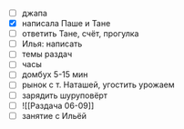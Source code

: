 - [ ] джапа 
- [x] написала Паше и Тане
- [ ] ответить Тане, счёт, прогулка
- [ ] Илья: написать
- [ ] темы раздач
- [ ] часы
- [ ] домбух 5-15 мин
- [ ] рынок с т. Наташей, угостить урожаем
- [ ] зарядить шуруповёрт 
- [ ] ![[Раздача 06-09]]
- [ ] занятие с Ильёй 
